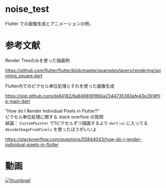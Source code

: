 # noise_test

Flutter での画像生成とアニメーションの例．

# 参考文献

Render Treeのみを使った描画例

https://github.com/flutter/flutter/blob/master/examples/layers/rendering/spinning_square.dart

Flutter内でのピクセル単位処理とそれを使った画像生成

https://gist.github.com/ds84182/6a949816f860a2344735383afe43e261#file-main-dart

"How do I Render Individual Pixels in Flutter?"  
ピクセル単位処理に関する stack overflow の質問  
結論： `CustomPainter` で1ピクセルずつ描画するより `dart:ui` に入ってる `decodeImageFromPixels` を使ったほうがいいよ

https://stackoverflow.com/questions/55844043/how-do-i-render-individual-pixels-in-flutter

# 動画

[![thumbnail](https://pbs.twimg.com/ext_tw_video_thumb/1208591972941697024/pu/img/FpVpkv-TyBYUqpI1.jpg)](https://twitter.com/Krgm4D/status/1208592011420266498?ref_src=twsrc%5Etfw)
